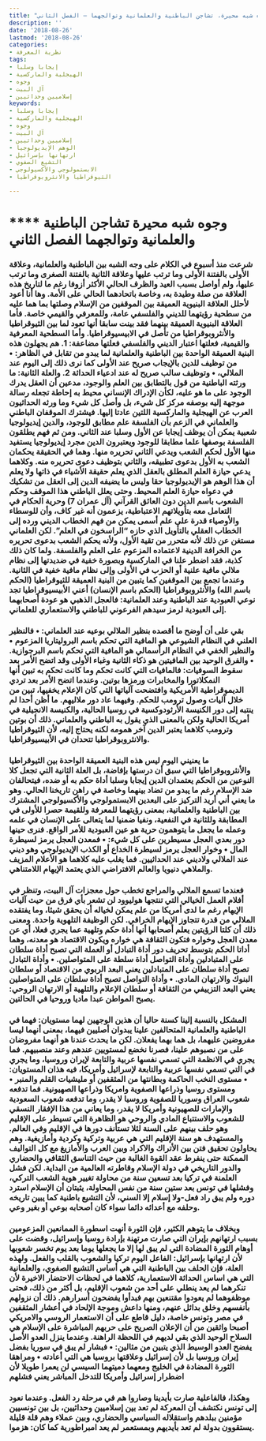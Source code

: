 ```yaml
---
title: "وجوه شبه محيرة، تشاجن الباطنية والعلمانية وتوالجهما – الفصل الثاني"
description: ''
date: '2018-08-26'
lastmod: '2018-08-26'
categories:
- نظرية المعرفة
tags:
- إيجابا وسلبا
- الهيجلية والماركسية
- وجوه
- آل البيت
- إسلاميين وحداثيين
keywords:
- إيجابا وسلبا
- الهيجلية والماركسية
- وجوه
- آل البيت
- إسلاميين وحداثيين
- الوهم الإيديولوجيا
- ارتهانها بإسرائيل
- التشيع الصفوي
- الابستمولوجي والأكسيولوجي
- الثيوقراطيا والانثروبوقراطيا

---
```

# **** **وجوه شبه محيرة تشاجن الباطنية والعلمانية وتوالجهما الفصل الثاني**

### شرعت منذ أسبوع في الكلام على وجه الشبه بين الباطنية والعلمانية، وعلاقة الأولى بالفتنة الأولى وما ترتب عليها وعلاقة الثانية بالفتنة الصغرى وما ترتب عليها، ولم أواصل بسبب العيد والظرف الحالي الأكثر أزوفا رغم ما لتاريخ هذه العلاقة من صلة وطيدة به، وخاصة باتحادهما الحالي على الأمة. وها أنا أعود لأحلل العلاقة البنيوية العميقة بين الموقفين من الإسلام وصلتها بما هما عليه من سطحية رؤيتهما للديني والفلسفي عامة، وللمعرفي والقيمي خاصة. فأما العلاقة البنيوية العميقة بينهما فقد بينت سابقا أنها تعود لما بين الثيوقراطيا والأنثروبوقراطيا من تأصل في الابيسيوقراطيا. وأما السطحية المعرفية والقيمية، فعلتها اعتبار الديني والفلسفي فعلتها مضاعفة: 1. هم يجهلون هذه البنية العميقة الواحدة بين الباطنية والعلمانية لما يبدو من تقابل في الظاهر: • من توظيف للدين بالإيجاب صريح عند الأولى كما نرى ذلك إلى اليوم عند الملالي، • وتوظيف سالب صريح له عند ادعياء الحداثة 2. والعلة الثانية: ما ورثته الباطنية من قول بالتطابق بين العلم والوجود، مدعين أن العقل يدرك الوجود على ما هو عليه، لكأن الإدراك الإنساني محيط به إحاطة تجعله رسالة موجهة إليه بوصفه مركز كل شيء، بل وأصل كل شيء وما ورثه الحداثيون العرب عن الهيجلية والماركسية اللتين عادتا إليها. فيشترك الموقفان الباطني والعلماني في الزعم بأن الفلسفة علم مطابق للوجود، والدين إيديولوجيا شعبية يمكن أن يوظف إيجابا عن الأول وسلبا عند الثاني. ومن ثم فهم يطلقون الفلسفة بوصفها علما مطابقا للوجود ويعتبرون الدين مجرد إيديولوجيا يستفيد منها الأول لحكم الشعب ويدعي الثاني تحريره منها. وهما في الحقيقة يحكمان الشعب به الأول بدعوى تطبيقه، والثاني بتوظيف دعوى تحريره منه. وكلاهما يدعي حيازة العلم المطلق بالعقل الذي يعلم حقيقة الأشياء في ذاتها ولا يعلم أن هذا الوهم هو الإيديولوجيا حقا وليس ما يضيفه الدين إلى العقل من تشكيك في دعواه حيازة العلم المحيط. وحتى يعلل الباطني هذا الموقف وحكم الشعوب باسم الدين دون العائق القرآني (آل عمران 7) وحرية الحكام في التعامل معه بتأويلاتهم الاعتباطية، يزعمون أنه غير كاف، وأن للوسطاء والأوصياء قدرة على علم أسمى يمكن من فهم الخطاب الديني ورده إلى الخطاب العقلي بالتأويل الذي حازه “الراسخون في العلم”. لكن العلماني مستغن عن ذلك لأنه متحرر من تقية الأول، ولأنه يحكم الشعب بدعوى تحريره من الخرافة الدينية لاعتماده المزعوم على العلم والفلسفة. ولما كان ذلك كذبة، فقد اضطر علنا في الماركسية وبصورة خفية في ضديدتها إلى نظام ملالي مافية علنية أو الحزب في الأولى وإلى نظام مافية خفية في الثانية. وعندما تجمع بين الموقفين كما يتبين من البنية العميقة للثيوقراطيا (الحكم باسم الله) والأنثروبوقراطيا (الحكم باسم الإنسان) أعني الأبيسيوقراطيا تجد نوعي العبودية عند الباطنية وعند العلمانية: فالعجل الذهبي هو عودة أصحابهما إلى العبودية لرمز سيدهم الفرعوني للباطني والاستعماري للعلماني.

### بقي على أن أوضح ما أقصده بنظير الملالي بوعيه عند العلماني: • فالنظير العلني في النظام الشيوعي هو المافية التي تحكم باسم البروليتاريا المزعوم • والنظير الخفي في النظام الرأسمالي هو المافية التي تحكم باسم البرجوازية. • والفرق الوحيد بين المافيتين هو ذكاء الثانية وغباء الأولى وقد اتضح الأمر بعد سقوط السوفيات: فالمافيات التي كانت تحكم وما كانت تحكم به تبين أنها النمكلاتورا والمخابرات ورمزها بوتين. وعندما اتضح الأمر بعد تردي الديموقراطية الأمريكية وافتضحت آلياتها التي كان الإعلام يخفيها، تبين من خلال آليات وصول ترومب للحكم. وفيهما عاد دور ملاليهم. ما أظن أحدا لم ينتبه إلى دور الكنيسة الأرثودوكسية في روسيا الحالية، والكنيسة الانجيلية في أمريكا الحالية ولكن بالمعنى الذي يقول به الباطني والعلماني. ذلك أن بوتين وترومب كلاهما يعتبر الدين آخر همومه لكنه يحتاج إليه، لأن الثيوقراطيا والانثروبوقراطيا تتحدان في الأبيسيوقراطيا.

### ما يعنيني اليوم ليس هذه البنية العميقة الواحدة بين الثيوقراطيا والأنثروبوقراطيا التي سبق أن درستها بإفاضة، بل العلة الثانية التي تجعل كلا النوعين من الحكم يعتمدان الدين إيجابا وسلبا أداة حكم به أو ضده، فيتحالفان ضد الإسلام رغم ما يبدو من تضاد بينهما وخاصة في راهن تاريخنا الحالي. وهو ما يعني أني أريد التركيز على البعدين الابستمولوجي والأكسيولوجي المشترك بين الباطنية والعلمانية، بمعنى رؤيتهما للمعرفة وللقيمة حصرا للأولى في المطابقة وللثانية في النفعية، ونفيا ضمنيا لما يتعالى على الإنسان في علمه وعمله ما يجعل ما يتوهمون حرية هو عين العبودية للأمر الواقع. فنرى حينها دور بعدي العجل مسيطرين على كل شيء: • فمعدن العجل يرمز لسيطرة المال • وخوار العجل يرمز لسيطرة الخداع أو الكذب الإيديولوجي وهو ديني عند الملالي ولاديني عند الحداثيين. فما يغلب عليه كلاهما هو الأعلام المزيف والملاهي دنيويا والعالم الافتراضي الذي يعتمد الإيهام اللامتناهي.

### فعندما تسمع الملالي والمراجع تخطب حول معجزات آل البيت، وتنظر في أفلام العمل الخيالي التي تنتجها هوليوود لن تشعر بأي فرق من حيث آليات الإيهام رغم ما لدى أمريكا من علم يمكن لخياله أن يحقق شيئا، وما يفتقده الملالي من قدرة تتجاوز الإيهام الخرافي. لكن الوظيفة التلهوية واحدة. ومعنى ذلك أن كلتا الرؤيتين يعلم أصحابها أنها أداة حكم وتلهية عما يجري فعلا، أي عن معدن العجل وخواره فتكون الثقافة هي خواره ويكون الاقتصاد هو معدنه، وهما أداتا الحكم بتوسط تحريف دور أداة التبادل أو العملة التي تصبح أداة سلطان على المتبادلين وأداة التواصل أداة سلطة على المتواصلين. • وأداة التبادل تصبح أداة سلطان على المتبادلين يعني البعد الربوي من الاقتصاد أو سلطان البنوك والارتهان المادي. • وأداة التواصل تصبح أداة سلطان على المتواصلين يعني البعد التزييفي من الثقافة أو سلطان الإعلام والتلهية أو الارتهان الروحي: يصبح المواطن عبدا ماديا وروحيا في الحالتين.

### المشكل بالنسبة إلينا كسنة حاليا أن هذين الوجهين لهما مستويان: فهما في الباطنية والعلمانية المتحالفين علينا يبدوان أصليين فيهما، بمعنى أنهما ليسا مفروضين عليهما، بل هما بهما يفعلان. لكن ما يحدث عندنا هو أنهما مفروضان على من نصبوهم علينا، فصرنا نخضع لمستويين عندهم وعند منصبيهم. فما يجري في الانظمة التي تسمي نفسها عربية والتابعة لإيران وروسيا، وما يجري في التي تسمي نفسها عربية والتابعة لإسرائيل وأمريكا، فيه هذان المستويان: • مستوى النخب الحاكمة وبطانتها من المثقفين أو مليشيات القلم والمنبر • ومستوى روسيا وذراعها الصفوية وامريكا وذراعها الصهيونية. فما تدفعه شعوب العراق وسوريا للصفوية وروسيا لا يقدر، وما تدفعه شعوب السعودية والإمارات للصهيونية وأمريكا لا يقدر، وما يعاني من هذا الإفقار النسقي للشعوب والاستتباع المادي والروحي هو الظاهرة التي تسيطر على الإقليم وهو حلف بينهم على السنة لئلا تستأنف دورها في الإقليم وفي العالم. والمستهدف هو سنة الإقليم التي هي عربية وتركية وكردية وأمازيغية. وهم يحاولون تحقيق فتن بين الأتراك والاكراد وبين العرب والأمازيغ مع كل التواليف الممكنة حتى ينفرط عقد القوة الغالبة من حيث التناسق الثقافي والحضاري والدور التاريخي في دولة الإسلام وقاطرته العالمية من البداية. لكن فشل العلمنة في تركيا بعد تسعين سنة من محاولة تغيير هوية الشعب التركي، وفشلها في تونس بعد ستين سنة من نفس المحاولة، يثبتان أن الإسلام استرد دوره ولم يبق راد فعل-ولا إسلام إلا السني، لأن التشيع باطنية كما يبين تاريخه وحلفه مع أعدائه دائما سواء كان أصحابه بوعي أو بغير وعي.

### وبخلاف ما يتوهم الكثير، فإن الثورة أنهت اسطورة الممانعين المزعومين بسبب ارتهانهم بإيران التي صارت مرتهنة بإرادة روسيا وإسرائيل، وقضت على أوهام الثورة المضادة التي لم يبق لها إلا ما يجعلها يوما بعد يوم تخسر شعوبها لأن ارتهانها بإسرائيل: الفاعل اليوم تركيا والشعوب بالقلب والفعل. ولهذه العلة، فإن الحلف بين الباطنية التي هي أساس التشيع الصفوي، والعلمانية التي هي اساس الحداثة الاستعمارية، كلاهما في لحظات الاحتضار الاخيرة لأن تنكرهما لم يعد ينطلي على أحد من شعوب الإقليم، بل أكثر من ذلك، فحتى موظفوهما لم يعودوا مقتنعين بهم فبدأوا يفضحون أسرارهم. ذلك أن نزولهم بأنفسهم وخلق بدائل عنهم، ومنها داعش وموجة الإلحاد في أعشار المثقفين في مصر وتونس خاصة، دليل قاطع على أن الاستعمار الروسي والامريكي أصبحا واثقين من أن الإعلان الصريح على حربهم المباشرة على الإسلام هي السلاح الوحيد الذي بقي لديهم في اللحظة الراهنة. وعندما ينزل العدو الأصل يفضح العدو الوسيط الذي يتبين من مثالين: • فبشار لم يبق في سوريا بفضل إيران وروسيا بل لأن إسرائيل وعلاقتها بروسيا هي التي أعادته • ومراهقا الثورة المضادة في الخليج ومعهما دميتهما السيسي لن يعمرا طويلا لأن اضطرار إسرائيل وأمريكا للتدخل المباشر يعني فشلهم

### وهكذا، فالفاعلية صارت بأيدينا وصاروا هم في مرحلة رد الفعل. وعندما نعود إلى تونس نكتشف أن المعركة لم تعد بين إسلاميين وحداثيين، بل بين تونسيين مؤمنين ببلدهم واستقلاله السياسي والحضاري، وبين عملاء وهم قلة قليلة يستقوون بدولة لم تعد بأيديهم وبمستعمر لم يعد امبراطورية كما كان: هزموا.

###